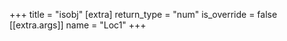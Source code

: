 +++
title = "isobj"
[extra]
return_type = "num"
is_override = false
[[extra.args]]
name = "Loc1"
+++